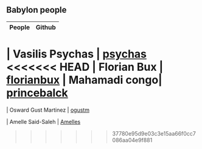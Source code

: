 ## Babylon people

| People        | Github        |
| ------------- |:-------------:| 

| Vasilis Psychas | [psychas](https://github.com/psychas/)
<<<<<<< HEAD
| Florian Bux | [florianbux](https://github.com/florianbux/)
| Mahamadi congo| [princebalck](https://github.com/princeblack/)
=======
 
| Osward Gust Martinez | [ogustm](https://github.com/ogustm/)

| Amelle Said-Saleh | [Amelles](https://github.com/Amelles/)

>>>>>>> 37780e95d9e03c3e15aa66f0cc7086aa04e9f881
